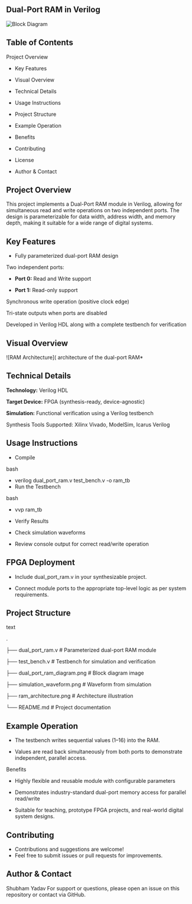 ## Dual-Port RAM in Verilog
![Block Diagram]([[dual_port_ram_diagram.png_](https://github.com/Shubhamyadav65381/Dual_port_Ram/blob/main/output%20waveform.png?raw=true](https://github.com/Shubhamyadav65381/Dual_port_Ram/blob/main/RTL.png?raw=true)))

## Table of Contents
Project Overview

- Key Features

- Visual Overview

- Technical Details

- Usage Instructions

- Project Structure

- Example Operation

- Benefits

- Contributing

- License

- Author & Contact

## Project Overview
This project implements a Dual-Port RAM module in Verilog, allowing for simultaneous read and write operations on two independent ports. The design is parameterizable for data width, address width, and memory depth, making it suitable for a wide range of digital systems.

## Key Features
- Fully parameterized dual-port RAM design

Two independent ports:

- **Port 0:** Read and Write support

- **Port 1:** Read-only support

Synchronous write operation (positive clock edge)

Tri-state outputs when ports are disabled

Developed in Verilog HDL along with a complete testbench for verification

## Visual Overview
![RAM Architecture]( architecture of the dual-port RAM*

## Technical Details
**Technology:** Verilog HDL

**Target Device:** FPGA (synthesis-ready, device-agnostic)

**Simulation:** Functional verification using a Verilog testbench

Synthesis Tools Supported: Xilinx Vivado, ModelSim, Icarus Verilog

## Usage Instructions
- Compile

bash
- verilog dual_port_ram.v test_bench.v -o ram_tb
- Run the Testbench

bash
- vvp ram_tb
- Verify Results

- Check simulation waveforms 

- Review console output for correct read/write operation

## FPGA Deployment

- Include dual_port_ram.v in your synthesizable project.

- Connect module ports to the appropriate top-level logic as per system requirements.

## Project Structure
text

.

├── dual_port_ram.v                       # Parameterized dual-port RAM module 

├── test_bench.v                          # Testbench for simulation and verification

├── dual_port_ram_diagram.png             # Block diagram image

├── simulation_waveform.png               # Waveform from simulation

├── ram_architecture.png                  # Architecture illustration

└── README.md                             # Project documentation

## Example Operation
- The testbench writes sequential values (1–16) into the RAM.

- Values are read back simultaneously from both ports to demonstrate independent, parallel access.

Benefits
- Highly flexible and reusable module with configurable parameters

- Demonstrates industry-standard dual-port memory access for parallel read/write

- Suitable for teaching, prototype FPGA projects, and real-world digital system designs.

## Contributing
- Contributions and suggestions are welcome!
- Feel free to submit issues or pull requests for improvements.

## Author & Contact
Shubham Yadav
For support or questions, please open an issue on this repository or contact via GitHub.
